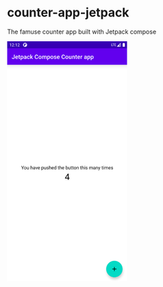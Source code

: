 # counter-app-jetpack


The famuse counter app built with Jetpack compose

<img src="screenshot.png" width="280"/>
